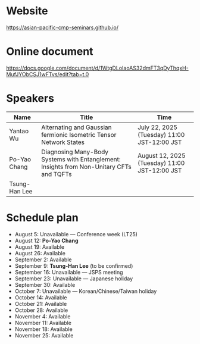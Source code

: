 # Website
https://asian-pacific-cmp-seminars.github.io/

# Online document
https://docs.google.com/document/d/1WtgDLoIaoAS32dmFT3qDyThqxH-MufJYObCSJ1wFTvs/edit?tab=t.0

# Speakers
| Name | Title | Time |
|----------|----------|----------|
| Yantao Wu | Alternating and Gaussian fermionic Isometric Tensor Network States | July 22, 2025 (Tuesday) 11:00 JST-12:00 JST |
| Po-Yao Chang | Diagnosing Many-Body Systems with Entanglement: Insights from Non-Unitary CFTs and TQFTs | August 12, 2025 (Tuesday) 11:00 JST-12:00 JST     |
| Tsung-Han Lee |  |      |

# Schedule plan

- August 5: Unavailable — Conference week (LT25)
- August 12: **Po-Yao Chang**
- August 19: Available
- August 26: Available
- September 2: Available
- September 9: **Tsung-Han Lee** (to be confirmed)
- September 16: Unavailable — JSPS meeting
- September 23: Unavailable — Japanese holiday
- September 30: Available
- October 7: Unavailable — Korean/Chinese/Taiwan holiday
- October 14: Available
- October 21: Available
- October 28: Available
- November 4: Available
- November 11: Available
- November 18: Available
- November 25: Available

